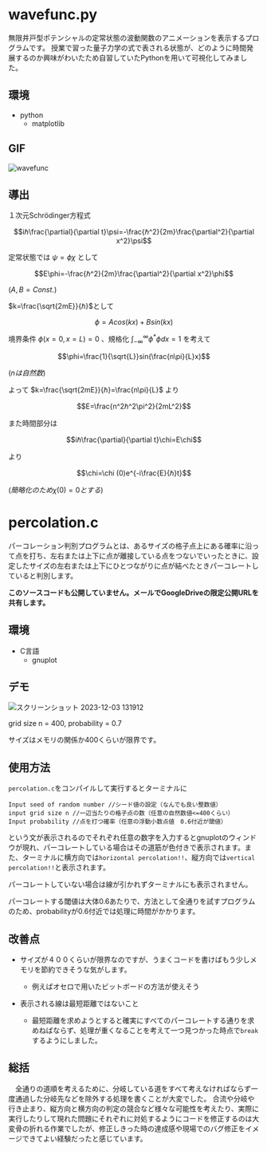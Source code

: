 # wavefunc.py
無限井戸型ポテンシャルの定常状態の波動関数のアニメーションを表示するプログラムです。
授業で習った量子力学の式で表される状態が、どのように時間発展するのか興味がわいたため自習していたPythonを用いて可視化してみました。

## 環境
+ python
  + matplotlib

## GIF
![wavefunc](https://github.com/SyunsukeTooyama/products/assets/138125489/8ac989af-4ed5-4820-80dd-9cabb32ce0c3)

## 導出
１次元Schrödinger方程式
```math
iℏ\frac{\partial}{\partial t}\psi=-\frac{ℏ^2}{2m}\frac{\partial^2}{\partial x^2}\psi
```
定常状態では
$\psi=\phi\chi$
として
```math
E\phi=-\frac{ℏ^2}{2m}\frac{\partial^2}{\partial x^2}\phi
```
$(A,B=Const.)$

$k=\frac{\sqrt{2mE}}{ℏ}$として

```math
\phi=Acos(kx)+Bsin(kx)
```

境界条件
$\phi(x=0,x=L)=0$
、規格化
$\int^\infty_{-\infty} \phi^* \phi dx=1$
を考えて
```math
\phi=\frac{1}{\sqrt{L}}sin(\frac{n\pi}{L}x)
```
$(nは自然数)$

よって
$k=\frac{\sqrt{2mE}}{ℏ}=\frac{n\pi}{L}$
より
```math
E=\frac{n^2ℏ^2\pi^2}{2mL^2}
```
また時間部分は
```math
iℏ\frac{\partial}{\partial t}\chi=E\chi
```
より
```math
\chi=\chi (0)e^{-i\frac{E}{ℏ}t}
```
$(簡略化のため\chi(0)=0とする)$



# percolation.c
パーコレーション判別プログラムとは、あるサイズの格子点上にある確率に沿って点を打ち、左右または上下に点が離接している点をつないでいったときに、設定したサイズの左右または上下にひとつながりに点が結べたときパーコレートしていると判別します。

**このソースコードも公開していません。メールでGoogleDriveの限定公開URLを共有します。**

## 環境
+ C言語
  + gnuplot

## デモ
![スクリーンショット 2023-12-03 131912](https://github.com/SyunsukeTooyama/products/assets/138125489/ac8aa77b-a301-4a34-bb98-6225f9a4c11b)

grid size n = 400, probability = 0.7

サイズはメモリの関係か400くらいが限界です。

## 使用方法
`percolation.c`をコンパイルして実行するとターミナルに
```terminal
Input seed of random number //シード値の設定（なんでも良い整数値）
input grid size n //一辺当たりの格子点の数（任意の自然数値<=400くらい）
Input probability //点を打つ確率（任意の浮動小数点値　0.6付近が閾値）
```
という文が表示されるのでそれぞれ任意の数字を入力するとgnuplotのウィンドウが現れ、パーコレートしている場合はその道筋が色付きで表示されます。また、ターミナルに横方向では`horizontal percolation!!`、縦方向では`vertical percolation!!`と表示されます。

パーコレートしていない場合は線が引かれずターミナルにも表示されません。

パーコレートする閾値は大体0.6あたりで、方法として全通りを試すプログラムのため、probabilityが0.6付近では処理に時間がかかります。

## 改善点
+ サイズが４００くらいが限界なのですが、うまくコードを書けばもう少しメモリを節約できそうな気がします。
  + 例えばオセロで用いたビットボードの方法が使えそう
    
+ 表示される線は最短距離ではないこと
  + 最短距離を求めようとすると確実にすべてのパーコレートする通りを求めねばならず、処理が重くなることを考えて一つ見つかった時点で`break`するようにしました。
  
## 総括
　全通りの道順を考えるために、分岐している道をすべて考えなければならず一度通過した分岐先などを除外する処理を書くことが大変でした。
合流や分岐や行き止まり、縦方向と横方向の判定の競合など様々な可能性を考えたり、実際に実行したりして現れた問題にそれぞれに対処するようにコードを修正するのは大変骨の折れる作業でしたが、修正しきった時の達成感や現場でのバグ修正をイメージできてよい経験だったと感じています。
